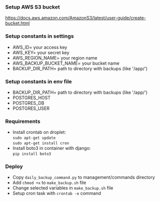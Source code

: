 ### Setup AWS S3 bucket
https://docs.aws.amazon.com/AmazonS3/latest/user-guide/create-bucket.html

### Setup constants in settings
- AWS_ID= your access key
- AWS_KEY= your secret key
- AWS_REGION_NAME= your region name
- AWS_BACKUP_BUCKET_NAME= your bucket name
- BACKUP_DIR_PATH= path to directory with backups (like '/app/')

### Setup constants in env file
- BACKUP_DIR_PATH= path to directory with backups (like '/app/')
- POSTGRES_HOST 
- POSTGRES_DB 
- POSTGRES_USER
### Requirements
- Install crontab on droplet:  <br />
`sudo apt-get update` <br />
`sudo apt-get install cron`
- Install boto3 in container with django: <br />
`pip install boto3`

### Deploy
- Copy `daily_backup_command.py` to management/commands directory 
- Add `chmod +x` to `make_backup.sh` file
- Change selected variables in  `make_backup.sh` file
- Setup cron task with `crontab -e` command

